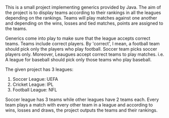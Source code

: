 This is a small project implementing generics provided by Java.
The aim of the project is to display teams according to their rankings in all the leagues depending on the rankings. 
Teams will play matches against one another and depending on the wins, losses and tied matches, points are assigned to the teams.

Generics come into play to make sure that the league accepts correct teams. 
Teams include correct players. By 'correct', I mean, a football team should pick only the players who play football. 
Soccer team picks soccer players only. Moreover, Leaugues accept correct teams to play matches. i.e. A league for baseball should pick only those teams who play baseball.

The given project has 3 leagues:
1. Soccer League: UEFA
2. Cricket League: IPL
3. Football League: NFL

Soccer league has 3 teams while other leagues have 2 teams each.
Every team plays a match with every other team in a league and according to wins, losses and draws, the project outputs the teams and their rankings.  